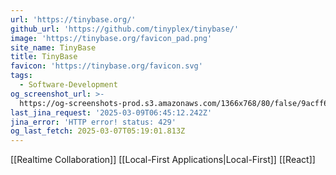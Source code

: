 ```yaml
---
url: 'https://tinybase.org/'
github_url: 'https://github.com/tinyplex/tinybase/'
image: 'https://tinybase.org/favicon_pad.png'
site_name: TinyBase
title: TinyBase
favicon: 'https://tinybase.org/favicon.svg'
tags:
  - Software-Development
og_screenshot_url: >-
  https://og-screenshots-prod.s3.amazonaws.com/1366x768/80/false/9acff6219921c86ad1e6c3aa03103f7ab99b25bec2d7f0e0b983e3960a7193d2.jpeg
last_jina_request: '2025-03-09T06:45:12.242Z'
jina_error: 'HTTP error! status: 429'
og_last_fetch: 2025-03-07T05:19:01.813Z
---
```


[[Realtime Collaboration]]
[[Local-First Applications|Local-First]]
[[React]]
